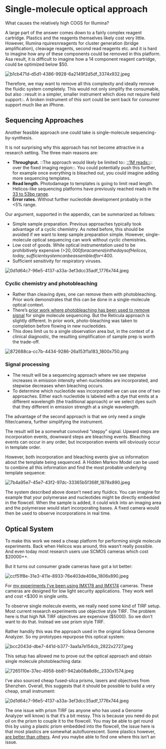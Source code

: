 # Single-molecule optical approach

What causes the relatively high COGS for Illumina?

A large part of the answer comes down to a fairly complex reagent cartridge. Plastics and the reagents themselves likely cost very little. However, Illumina rquiresnreagents for cluster generation (bridge amplification), cleavage reagents, second read reagents etc. and it is hard to imagine how any of these components could be removed in this platform. Asa result, it is difficult to imagine how a 14 component reagent cartridge, could be optimized below $50.

![b1cb471d-d5d1-4386-9928-6a2149f2d5df_3374x932.jpeg](https://substackcdn.com/image/fetch/w_1456,c_limit,f_auto,q_auto:good,fl_progressive:steep/https%3A%2F%2Fbucketeer-e05bbc84-baa3-437e-9518-adb32be77984.s3.amazonaws.com%2Fpublic%2Fimages%2Fb1cb471d-d5d1-4386-9928-6a2149f2d5df_3374x932.png)

Therefore, we may want to remove all this complexity and ideally remove the fluidic system completely. This would not only simplify the consumable, but also ::result in a simpler, smaller instrument which does not require field support::. A broken instrument of this sort could be sent back for consumer support much like an iPhone.

## Sequencing Approaches

Another feasible approach one could take is single-molecule sequencing-by-synthesis.

It is not surprising why this approach has not become attractive in a research setting. The three main reasons are:

- **Throughput.** ::The approach would likely be limited to:: [::1M reads::](craftdocs://open?blockId=3D7D9365-572A-4091-8F62-FEF86C0A4EDB&spaceId=825034bc-4212-0075-f58a-751af8809e0c):: over the fixed imaging region::. You could potentially push this further, for example once everything is bleached out, you could imagine adding more sequencing templates.
- **Read length.** Photodamage to templates is going to limit read length. Helicos-like sequencing platforms have previously reached reads in the [33 to 53bp range](craftdocs://open?blockId=3D7D9365-572A-4091-8F62-FEF86C0A4EDB&spaceId=825034bc-4212-0075-f58a-751af8809e0c).
- **Error rates.** Without further nucleotide development probably in the <5% range.

Our argument, supported in the appendix, can be summarized as follows:

- Simple sample preparation. Previous approaches typically took advantage of a cyclic chemistry. As noted before, this should be avoided if we want to keep sample preparation simple. However, single-molecule optical sequencing can work without cyclic chemistries.
- Low cost of goods. While optical instrumentation used to be prohibitively expensive (>$20,000 for a camera) in the days of Helicos, today, sufficient system can be assembled for <$400.
- Sufficient sensitivity for respiratory viruses.

![0d1d64c7-96e5-4137-a33a-3ef3dcc35adf_1776x744.jpeg](https://substackcdn.com/image/fetch/w_1456,c_limit,f_auto,q_auto:good,fl_progressive:steep/https%3A%2F%2Fbucketeer-e05bbc84-baa3-437e-9518-adb32be77984.s3.amazonaws.com%2Fpublic%2Fimages%2F0d1d64c7-96e5-4137-a33a-3ef3dcc35adf_1776x744.png)

### Cyclic chemistry and photobleaching

   - Rather than cleaving dyes, one can remove them with photobleaching. Prior work demonstrates that this can be done in a single-molecule optical context.
   - There’s [prior work where photobleaching has been used to remove signal](https://www.pnas.org/content/pnas/100/7/3960.full.pdf) for single molecule sequencing. But the Reticula approach is slightly different. In prior work, photo-bleaching was taken to completion before flowing in new nucleotides.
   - This does limit us to a single observation area but, in the context of a clinical diagnostic, the resulting simplification of sample prep is worth the trade-off.

![872688ca-cc7b-4434-9286-26a153f1a183_1800x750.png](https://substackcdn.com/image/fetch/w_1456,c_limit,f_auto,q_auto:good,fl_progressive:steep/https%3A%2F%2Fbucketeer-e05bbc84-baa3-437e-9518-adb32be77984.s3.amazonaws.com%2Fpublic%2Fimages%2F872688ca-cc7b-4434-9286-26a153f1a183_1800x750.png)

### Signal processing

- The result will be a sequencing approach where we see stepwise increases in emission intensity when nucleotides are incorporated, and stepwise decreases when bleaching occurs.
- To determine which nucleotide was incorporated we can use one of two approaches. Either each nucleotide is labeled with a dye that emits at a different wavelength (the traditional approach) or we select dyes such that they different in emission strength at a single wavelength.

The advantage of the second approach is that we only need a single filter/camera, further simplifying the instrument.

The result will be a somewhat convolved “steppy” signal. Upward steps are incorporation events, downward steps are bleaching events. Bleaching events can occur in any order, but incorporation events will obviously occur in template order.

However, both incorporation and bleaching events give us information about the template being sequenced. A Hidden Markov Model can be used to combine all this information and find the most probable underlying template sequence:

![7b4a95e7-45e7-43f2-97dc-33365b5f368f_1878x890.jpeg](https://substackcdn.com/image/fetch/w_1456,c_limit,f_auto,q_auto:good,fl_progressive:steep/https%3A%2F%2Fbucketeer-e05bbc84-baa3-437e-9518-adb32be77984.s3.amazonaws.com%2Fpublic%2Fimages%2F7b4a95e7-45e7-43f2-97dc-33365b5f368f_1878x890.png)

The system described above doesn’t need any fluidics. You can imagine for example that your polymerase and nucleotides might be directly embedded in the flowcell. When the sample is added, it could wick into an imaging area and the polymerase would start incorporating bases. A fixed camera would then be used to observe incorporations in real time.

## Optical System

To make this work we need a cheap platform for performing single molecule experiments. Back when Helicos was around, this wasn’t really possible. And even today most research users use SCMOS cameras which cost $20000++.

But it turns out consumer grade cameras have got a lot better:

![ccf51f8e-31e3-411e-8933-76e403de408e_1806x890.jpeg](https://substackcdn.com/image/fetch/w_1456,c_limit,f_auto,q_auto:good,fl_progressive:steep/https%3A%2F%2Fbucketeer-e05bbc84-baa3-437e-9518-adb32be77984.s3.amazonaws.com%2Fpublic%2Fimages%2Fccf51f8e-31e3-411e-8933-76e403de408e_1806x890.png)

For [my experiments I’ve been using IMX178 and IMX174](https://41j.com/blog/2021/04/single-dye-experiments-on-a-genome-analyzer/) cameras. These cameras are designed for low light security applications. They work well and cost <$300 in single units.

To observe single molecule events, we really need some kind of TIRF setup. Most current research experiments use objective style TIRF. The problem here is that high NA TIRF objectives are expensive ($5000). So we don’t want to do that. Instead we use prism style TIRF.

Rather handily this was the approach used in the original Solexa Genome Analyzer. So my prototypes repurpose this optical system:

![bcc2043d-dbe7-441d-b377-3aa1a7e154cb_2822x2727.jpeg](https://substackcdn.com/image/fetch/w_1456,c_limit,f_auto,q_auto:good,fl_progressive:steep/https%3A%2F%2Fbucketeer-e05bbc84-baa3-437e-9518-adb32be77984.s3.amazonaws.com%2Fpublic%2Fimages%2Fbcc2043d-dbe7-441d-b377-3aa1a7e154cb_2822x2727.png)

This setup has allowed me to prove out the optical approach and obtain single molecule photobleaching data:

![7265110e-37ec-4958-bb81-942ab08a8d8c_2330x1574.jpeg](https://substackcdn.com/image/fetch/w_1456,c_limit,f_auto,q_auto:good,fl_progressive:steep/https%3A%2F%2Fbucketeer-e05bbc84-baa3-437e-9518-adb32be77984.s3.amazonaws.com%2Fpublic%2Fimages%2F7265110e-37ec-4958-bb81-942ab08a8d8c_2330x1574.png)

I’ve also sourced cheap fused-silca prisms, lasers and objectives from Shenzhen. Overall, this suggests that it should be possible to build a very cheap, small instrument:

![0d1d64c7-96e5-4137-a33a-3ef3dcc35adf_1776x744.jpeg](https://substackcdn.com/image/fetch/w_1456,c_limit,f_auto,q_auto:good,fl_progressive:steep/https%3A%2F%2Fbucketeer-e05bbc84-baa3-437e-9518-adb32be77984.s3.amazonaws.com%2Fpublic%2Fimages%2F0d1d64c7-96e5-4137-a33a-3ef3dcc35adf_1776x744.png)

The one issue with prism TIRF (as anyone who has used a Genome Analyzer will know) is that it’s a bit messy. This is because you need do put oil on the prism to couple it to the flowcell. You may be able to get round this by using a plastic prism embedded into the flowcell, the issue here is that most plastics are somewhat autofluorescent. Some plastics however, [are better than others](https://pubs.rsc.org/en/content/articlelanding/2005/LC/b508288a). And you maybe able to find one where this isn’t an issue.

